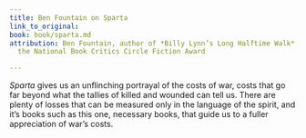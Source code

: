 ```yaml
---
title: Ben Fountain on Sparta
link_to_original: 
book: book/sparta.md
attribution: Ben Fountain, author of *Billy Lynn’s Long Halftime Walk*, winner of
  the National Book Critics Circle Fiction Award

---
```

*Sparta* gives us an unflinching portrayal of the costs of war, costs that go far beyond what the tallies of killed and wounded can tell us. There are plenty of losses that can be measured only in the language of the spirit, and it’s books such as this one, necessary books, that guide us to a fuller appreciation of war’s costs.